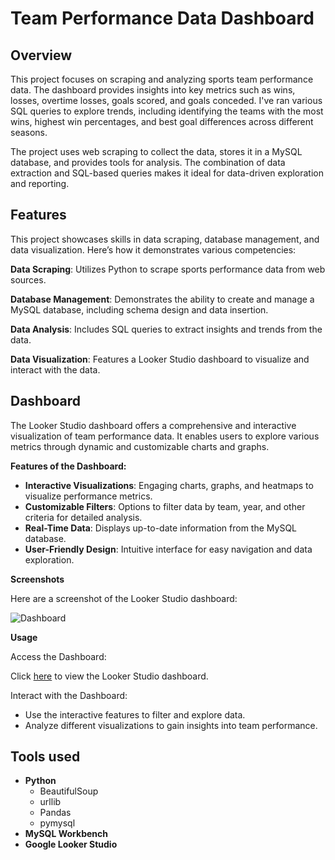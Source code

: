 # Team Performance Data Dashboard

## Overview
This project focuses on scraping and analyzing sports team performance data. The dashboard provides insights into key metrics such as wins, losses, overtime losses, goals scored, and goals conceded. I've ran various SQL queries to explore trends, including identifying the teams with the most wins, highest win percentages, and best goal differences across different seasons.

The project uses web scraping to collect the data, stores it in a MySQL database, and provides tools for analysis. The combination of data extraction and SQL-based queries makes it ideal for data-driven exploration and reporting.

## Features

This project showcases skills in data scraping, database management, and data visualization. Here’s how it demonstrates various competencies:

**Data Scraping**: Utilizes Python to scrape sports performance data from web sources.

**Database Management**: Demonstrates the ability to create and manage a MySQL database, including schema design and data insertion.

**Data Analysis**: Includes SQL queries to extract insights and trends from the data.

**Data Visualization**: Features a Looker Studio dashboard to visualize and interact with the data.

## Dashboard

The Looker Studio dashboard offers a comprehensive and interactive visualization of team performance data. It enables users to explore various metrics through dynamic and customizable charts and graphs.

**Features of the Dashboard:**

- **Interactive Visualizations**: Engaging charts, graphs, and heatmaps to visualize performance metrics.
- **Customizable Filters**: Options to filter data by team, year, and other criteria for detailed analysis.
- **Real-Time Data**: Displays up-to-date information from the MySQL database.
- **User-Friendly Design**: Intuitive interface for easy navigation and data exploration.

**Screenshots**

Here are a screenshot of the Looker Studio dashboard:

![Dashboard](https://github.com/user-attachments/assets/259d160e-3120-44c4-981a-d3d29ee0c4fb)

**Usage**

Access the Dashboard:

Click [here](https://lookerstudio.google.com/reporting/23b31a22-828c-4de9-9c3e-9abb2dd697d6) to view the Looker Studio dashboard.

Interact with the Dashboard:
- Use the interactive features to filter and explore data.
- Analyze different visualizations to gain insights into team performance.

## Tools used

- **Python**
  - BeautifulSoup
  - urllib
  - Pandas
  - pymysql
- **MySQL Workbench**
- **Google Looker Studio**
